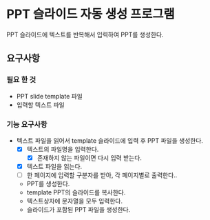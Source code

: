 # PPT 슬라이드 자동 생성 프로그램
PPT 슬라이드에 텍스트를 반복해서 입력하여 PPT를 생성한다.

## 요구사항
### 필요 한 것
- PPT slide template 파일
- 입력할 텍스트 파일

### 기능 요구사항
- 텍스트 파일을 읽어서 template 슬라이드에 입력 후 PPT 파일을 생성한다.
  - [x] 텍스트의 파일명을 입력한다.
    - [x] 존재하지 않는 파일이면 다시 입력 받는다.
  - [x] 텍스트 파일을 읽는다.
  - [ ] 한 페이지에 입력할 구분자를 받아, 각 페이지별로 출력한다..
  - PPT를 생성한다.
  - template PPT의 슬라이드를 복사한다.
  - 텍스트상자에 문자열을 모두 입력한다.
  - 슬라이드가 포함된 PPT 파일을 생성한다.
